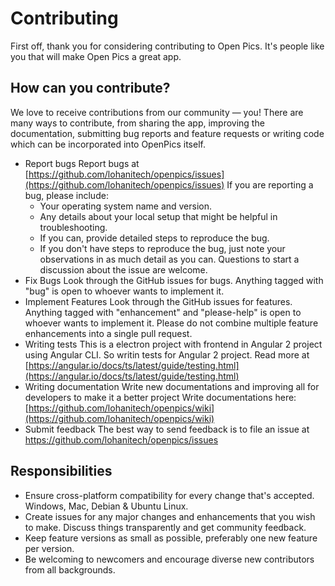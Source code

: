# Contributing
First off, thank you for considering contributing to Open Pics. It's people like you that will make Open Pics a great app.

## How can you contribute?
We love to receive contributions from our community — you! There are many ways to contribute, from sharing the app, improving the documentation, submitting bug reports and feature requests or writing code which can be incorporated into OpenPics itself.
- Report bugs
	Report bugs at [https://github.com/lohanitech/openpics/issues](https://github.com/lohanitech/openpics/issues)
	If you are reporting a bug, please include:
 	- Your operating system name and version.
	- Any details about your local setup that might be helpful in troubleshooting.
	- If you can, provide detailed steps to reproduce the bug.
	- If you don't have steps to reproduce the bug, just note your observations in as much detail as you can. Questions to start a discussion about the issue are welcome.
- Fix Bugs
	Look through the GitHub issues for bugs. Anything tagged with "bug" is open to whoever wants to implement it.
- Implement Features
	Look through the GitHub issues for features. Anything tagged with "enhancement" and "please-help" is open to whoever wants to implement it.
	Please do not combine multiple feature enhancements into a single pull request.
- Writing tests
	This is a electron project with frontend in Angular 2 project using Angular CLI. So writin tests for Angular 2 project. Read more at [https://angular.io/docs/ts/latest/guide/testing.html](https://angular.io/docs/ts/latest/guide/testing.html)
- Writing documentation
	Write new documentations and improving all for developers to make it a better project
	Write documentations here: [https://github.com/lohanitech/openpics/wiki](https://github.com/lohanitech/openpics/wiki)
- Submit feedback
	The best way to send feedback is to file an issue at
	https://github.com/lohanitech/openpics/issues

## Responsibilities
- Ensure cross-platform compatibility for every change that's accepted. Windows, Mac, Debian & Ubuntu Linux.
- Create issues for any major changes and enhancements that you wish to make. Discuss things transparently and get community feedback.
- Keep feature versions as small as possible, preferably one new feature per version.
- Be welcoming to newcomers and encourage diverse new contributors from all backgrounds.